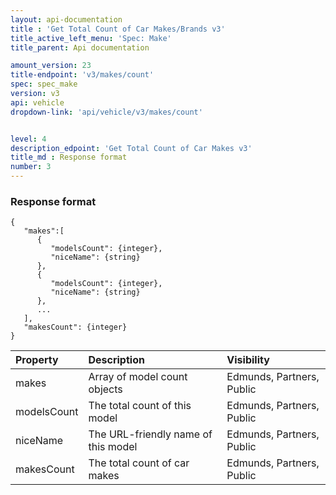 ```yaml
---
layout: api-documentation
title : 'Get Total Count of Car Makes/Brands v3'
title_active_left_menu: 'Spec: Make'
title_parent: Api documentation

amount_version: 23
title-endpoint: 'v3/makes/count'
spec: spec_make
version: v3
api: vehicle
dropdown-link: 'api/vehicle/v3/makes/count'


level: 4
description_edpoint: 'Get Total Count of Car Makes v3'
title_md : Response format
number: 3
---
```


### Response format

    {
       "makes":[
          {
             "modelsCount": {integer},
             "niceName": {string}
          },
          {
             "modelsCount": {integer},
             "niceName": {string}
          },
          ...
       ],
       "makesCount": {integer}
    }
    
| Property      | Description                           | Visibility                |
|:--------------|:--------------------------------------|:------------------------- |
| makes         | Array of model count objects          | Edmunds, Partners, Public |
| modelsCount   | The total count of this model         | Edmunds, Partners, Public |
| niceName      | The URL-friendly name of this model   | Edmunds, Partners, Public |
| makesCount    | The total count of car makes          | Edmunds, Partners, Public |
